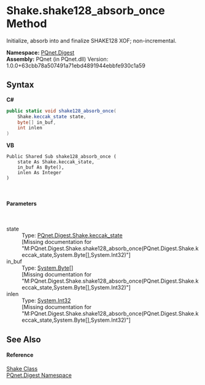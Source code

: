 # Shake.shake128_absorb_once Method 
 

Initialize, absorb into and finalize SHAKE128 XOF; non-incremental.

**Namespace:**&nbsp;<a href="21efb5f0-8611-9eaa-4575-81fa5c4164b4">PQnet.Digest</a><br />**Assembly:**&nbsp;PQnet (in PQnet.dll) Version: 1.0.0+63cbb78a507491a71ebd4891944ebbfe930c1a59

## Syntax

**C#**<br />
``` C#
public static void shake128_absorb_once(
	Shake.keccak_state state,
	byte[] in_buf,
	int inlen
)
```

**VB**<br />
``` VB
Public Shared Sub shake128_absorb_once ( 
	state As Shake.keccak_state,
	in_buf As Byte(),
	inlen As Integer
)
```

<br />

#### Parameters
&nbsp;<dl><dt>state</dt><dd>Type: <a href="1ae1bd35-7a8a-534f-8493-83b37fccc479">PQnet.Digest.Shake.keccak_state</a><br />\[Missing <param name="state"/> documentation for "M:PQnet.Digest.Shake.shake128_absorb_once(PQnet.Digest.Shake.keccak_state,System.Byte[],System.Int32)"\]</dd><dt>in_buf</dt><dd>Type: <a href="https://docs.microsoft.com/dotnet/api/system.byte" target="_blank" rel="noopener noreferrer">System.Byte</a>[]<br />\[Missing <param name="in_buf"/> documentation for "M:PQnet.Digest.Shake.shake128_absorb_once(PQnet.Digest.Shake.keccak_state,System.Byte[],System.Int32)"\]</dd><dt>inlen</dt><dd>Type: <a href="https://docs.microsoft.com/dotnet/api/system.int32" target="_blank" rel="noopener noreferrer">System.Int32</a><br />\[Missing <param name="inlen"/> documentation for "M:PQnet.Digest.Shake.shake128_absorb_once(PQnet.Digest.Shake.keccak_state,System.Byte[],System.Int32)"\]</dd></dl>

## See Also


#### Reference
<a href="23f04087-7075-c1be-bf7b-dec72f7a4cd1">Shake Class</a><br /><a href="21efb5f0-8611-9eaa-4575-81fa5c4164b4">PQnet.Digest Namespace</a><br />
